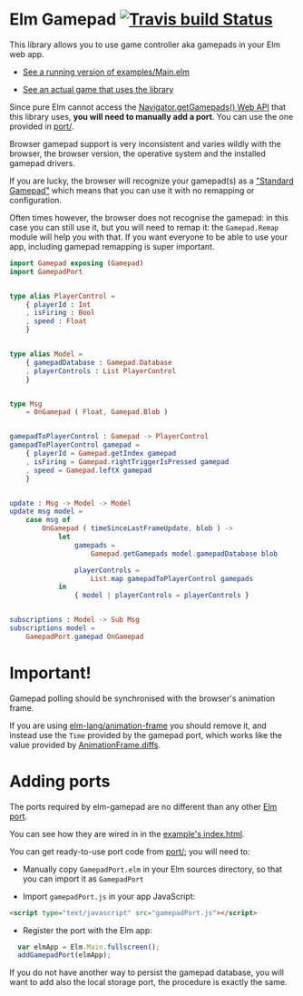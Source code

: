 Elm Gamepad [![Travis build Status](https://travis-ci.org/xarvh/elm-gamepad.svg?branch=master)](http://travis-ci.org/xarvh/elm-gamepad)
===========

This library allows you to use game controller aka gamepads in your Elm web app.

* [See a running version of examples/Main.elm](https://xarvh.github.io/elm-gamepad/examples/)

* [See an actual game that uses the library](https://xarvh.github.io/elm-haifisch/)

Since pure Elm cannot access the [Navigator.getGamepads() Web API](https://developer.mozilla.org/en-US/docs/Web/API/Navigator/getGamepads)
that this library uses, **you will need to manually add a port**.
You can use the one provided in [port/](https://github.com/xarvh/elm-gamepad/tree/master/port).

Browser gamepad support is very inconsistent and varies wildly with the browser, the
browser version, the operative system and the installed gamepad drivers.

If you are lucky, the browser will recognize your gamepad(s) as a
["Standard Gamepad"](https://www.w3.org/TR/gamepad/#remapping) which means that
you can use it with no remapping or configuration.

Often times however, the browser does not recognise the gamepad: in this case
you can still use it, but you will need to remap it: the `Gamepad.Remap` module
will help you with that.
If you want everyone to be able to use your app, including gamepad remapping is
super important.



```elm
import Gamepad exposing (Gamepad)
import GamepadPort


type alias PlayerControl =
    { playerId : Int
    , isFiring : Bool
    , speed : Float
    }


type alias Model =
    { gamepadDatabase : Gamepad.Database
    , playerControls : List PlayerControl
    }


type Msg
    = OnGamepad ( Float, Gamepad.Blob )


gamepadToPlayerControl : Gamepad -> PlayerControl
gamepadToPlayerControl gamepad =
    { playerId = Gamepad.getIndex gamepad
    , isFiring = Gamepad.rightTriggerIsPressed gamepad
    , speed = Gamepad.leftX gamepad
    }


update : Msg -> Model -> Model
update msg model =
    case msg of
        OnGamepad ( timeSinceLastFrameUpdate, blob ) ->
            let
                gamepads =
                    Gamepad.getGamepads model.gamepadDatabase blob

                playerControls =
                    List.map gamepadToPlayerControl gamepads
            in
                { model | playerControls = playerControls }


subscriptions : Model -> Sub Msg
subscriptions model =
    GamepadPort.gamepad OnGamepad

```



Important!
==========

Gamepad polling should be synchronised with the browser's animation frame.

If you are using [elm-lang/animation-frame](http://package.elm-lang.org/packages/elm-lang/animation-frame/latest)
you should remove it, and instead use the `Time` provided by the gamepad port,
which works like the value provided by [AnimationFrame.diffs](http://package.elm-lang.org/packages/elm-lang/animation-frame/latest/AnimationFrame#diffs).



Adding ports
============

The ports required by elm-gamepad are no different than any other [Elm port](https://guide.elm-lang.org/interop/javascript.html).

You can see how they are wired in in the [example's index.html](https://github.com/xarvh/elm-gamepad/blob/master/examples/index.html).

You can get ready-to-use port code from [port/](https://github.com/xarvh/elm-gamepad/tree/master/port); you will need to:

* Manually copy `GamepadPort.elm` in your Elm sources directory, so that you can import it as `GamepadPort`

* Import `gamepadPort.js` in your app JavaScript:
```html
<script type="text/javascript" src="gamepadPort.js"></script>
```

* Register the port with the Elm app:
```javascript
  var elmApp = Elm.Main.fullscreen();
  addGamepadPort(elmApp);
```

If you do not have another way to persist the gamepad database, you will want
to add also the local storage port, the procedure is exactly the same.
